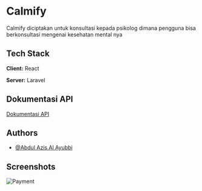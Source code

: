 
# Calmify

Calmify diciptakan untuk konsultasi kepada psikolog dimana pengguna bisa berkonsultasi mengenai kesehatan mental nya


## Tech Stack

**Client:** React

**Server:** Laravel


## Dokumentasi API

[Dokumentasi API](https://documenter.getpostman.com/view/13809641/2s93kxbRb6)


## Authors

- [@Abdul Azis Al Ayubbi](https://www.github.com/Azis202017)


## Screenshots


![Payment](https://res.cloudinary.com/dkkga3pht/image/upload/v1685292934/Payment_uhfepa.png)

